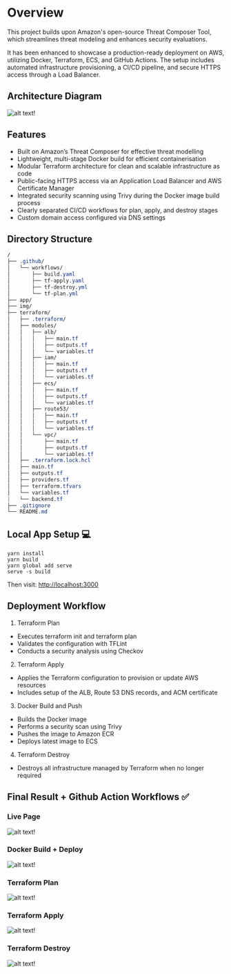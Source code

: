 # Overview

This project builds upon Amazon's open-source Threat Composer Tool, which streamlines threat modeling and enhances security evaluations.

It has been enhanced to showcase a production-ready deployment on AWS, utilizing Docker, Terraform, ECS, and GitHub Actions. The setup includes automated infrastructure provisioning, a CI/CD pipeline, and secure HTTPS access through a Load Balancer.

## Architecture Diagram

![alt text!](/img/AWS_arc.png)

## Features

- Built on Amazon’s Threat Composer for effective threat modelling
- Lightweight, multi-stage Docker build for efficient containerisation
- Modular Terraform architecture for clean and scalable infrastructure as code
- Public-facing HTTPS access via an Application Load Balancer and AWS Certificate Manager
- Integrated security scanning using Trivy during the Docker image build process
- Clearly separated CI/CD workflows for plan, apply, and destroy stages
- Custom domain access configured via DNS settings

## Directory Structure

```css
/
├── .github/
│   └── workflows/
│       ├── build.yaml
│       ├── tf-apply.yaml
│       ├── tf-destroy.yml
│       └── tf-plan.yml
├── app/
├── img/
├── terraform/
│   ├── .terraform/
│   ├── modules/
│   │   ├── alb/
│   │   │   ├── main.tf
│   │   │   ├── outputs.tf
│   │   │   └── variables.tf
│   │   ├── iam/
│   │   │   ├── main.tf
│   │   │   ├── outputs.tf
│   │   │   └── variables.tf
│   │   ├── ecs/
│   │   │   ├── main.tf
│   │   │   ├── outputs.tf
│   │   │   └── variables.tf
│   │   ├── route53/
│   │   │   ├── main.tf
│   │   │   ├── outputs.tf
│   │   │   └── variables.tf
│   │   └── vpc/
│   │       ├── main.tf
│   │       ├── outputs.tf
│   │       └── variables.tf
│   ├── .terraform.lock.hcl
│   ├── main.tf
│   ├── outputs.tf
│   ├── providers.tf
│   ├── terraform.tfvars
│   └── variables.tf
|   └── backend.tf
├── .gitignore
└── README.md
```
## Local App Setup 💻

```
yarn install
yarn build
yarn global add serve
serve -s build

```

Then visit: [http://localhost:3000](http://localhost:3000/)

## Deployment Workflow

1. Terraform Plan

- Executes terraform init and terraform plan
- Validates the configuration with TFLint
- Conducts a security analysis using Checkov

2. Terraform Apply

- Applies the Terraform configuration to provision or update AWS resources
- Includes setup of the ALB, Route 53 DNS records, and ACM certificate

3. Docker Build and Push

- Builds the Docker image
- Performs a security scan using Trivy
- Pushes the image to Amazon ECR
- Deploys latest image to ECS

4. Terraform Destroy

- Destroys all infrastructure managed by Terraform when no longer required

## Final Result + Github Action Workflows ✅

### Live Page

![alt text!](/img/website1.png)

### Docker Build + Deploy

![alt text!](/img/build-deploy.png)

### Terraform Plan

![alt text!](/img/tf-plan.png)

### Terraform Apply

![alt text!](/img/tf-apply.png)

### Terraform Destroy

![alt text!](/img/tf-destroy.png)
